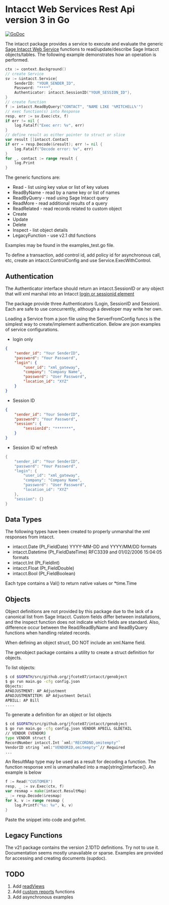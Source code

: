 # Intacct Web Services Rest Api version 3 in Go

[![GoDoc](https://godoc.org/github.com/jfcote87/intacct?status.svg)](https://godoc.org/github.com/jfcote87/intacct)

The intacct package provides a service to execute and evaluate the generic
[Sage Intacct Web Service](https://developer.intacct.com/web-services/) functions
to read/update/describe Sage Intacct objects/tables. The following example demonstrates
how an operation is performed.

```go
ctx := context.Background()
// create Service
sv := &intacct.Service{
    SenderID: "YOUR_SENDER_ID",
    Password: "****",
    Authenticator: intacct.SessionID("YOUR_SESSION_ID"),
}
// create function
f := intacct.ReadByQuery("CONTACT", "NAME LIKE '%MITCHELL%'")
// exec function(s) into Response
resp, err := sv.Exec(ctx, f)
if err != nil {
    log.Fatalf("Exec err: %v", err)
}
// define result as either pointer to struct or slice
var result []intacct.Contact
if err = resp.Decode(&result); err != nil {
    log.Fatalf("Decode error: %v", err)
}
for _, contact := range result {
    log.Print
}
```

The generic functions are:

- Read - list using key value or list of key values
- ReadByName - read by a name key or list of names
- ReadByQuery - read using Sage Intacct query
- ReadMore - read additional results of a query
- ReadRelated - read records related to custom object
- Create
- Update
- Delete
- Inspect - list object details
- LegacyFunction - use v2.1 dtd functions

Examples may be found in the examples_test.go file.

To define a transaction, add control id, add policy id for asynchronous call, etc, create an
intacct.ControlConfig and use Service.ExecWithControl.

## Authentication

The Authenticator interface should return an intacct.SessionID or any object that will xml marshal into
an Intacct [login or sessionid element](https://developer.intacct.com/web-services/requests/#authentication-element)

The package provide three Authenticators (Login, SessionID and Session).  Each are safe to use concurrently, although a
developer may write her own.

Loading a Service from a json file using the ServerFromConfig funcs is the simplest way to create/implement authentication.
Below are json examples of service configurations.

- login only

```json
{
    "sender_id": "Your SenderID",
    "password": "Your Password",
    "login": {
        "user_id": "xml_gateway",
        "company": "Company Name",
        "password": "User Password",
        "location_id": "XYZ"
    }
}
```

- Session ID

```json
{
    "sender_id": "Your SenderID",
    "password": "Your Password",
    "session": {
        "sessionId": "*******",
    }
}
```

- Session ID w/ refresh

```go
{
    "sender_id": "Your SenderID",
    "password": "Your Password",
    "login": {
        "user_id": "xml_gateway",
        "company": "Company Name",
        "password": "User Password",
        "location_id": "XYZ"
    },
    "session": {}
}
```

## Data Types

The following types have been created to properly unmarshal the xml responses from intacct.

- intacct.Date (Pt_FieldDate) YYYY-MM-DD and YYYY/MM/DD formats
- intacct.Datetime (Pt_FieldDateTime) RFC3339 and 01/02/2006 15:04:05 formats
- intacct.Int (Pt_FieldInt)
- intacct.Float (Pt_FieldDouble)
- intacct.Bool (Pt_FieldBoolean)

Each type contains a Val() to return native values or *time.Time

## Objects

Object definitions are not provided by this package due to the lack of a canonical list from Sage Intacct.  Custom fields differ between installations, and
the inspect function does not indicate which fields are standard.  Also, difference occur between the Read/ReadByName and ReadByQuery functions when handling related records.  

When defining an object struct, DO NOT include an xml.Name field.

The genobject package contains a utility to create a struct definition for objects.

To list objects:

```sh
$ cd $GOPATH/src/github.org/jfcote87/intacct/genobject
$ go run main.go -cfg config.json
Objects:
APADJUSTMENT: AP Adjustment
APADJUSTMENTITEM: AP Adjustment Detail
APBILL: AP Bill
....
```

To generate a definition for an object or list objects

```sh
$ cd $GOPATH/src/github.org/jfcote87/intacct/genobject
$ go run main.go -cfg config.json VENDOR APBILL GLDETAIL
// VENDOR (VENDOR)
type VENDOR struct {
RecordNumber intacct.Int `xml:"RECORDNO,omitempty"`
VendorID string `xml:"VENDORID,omitempty"`// Required
...
```

An ResultMap type may be used as a result for decoding a function.  The function response xml is unmarshalled into a
map[string]interface{}.  An example is below

```go
f := Read("CUSTOMER")
resp, _ := sv.Exec(ctx, f)
var resmap = make(intacct.ResultMap)
_ := resp.Decode(&resmap)
for k, v := range resmap {
    log.Printf("%s: %v", k, v)
}
```

Paste the snippet into code and gofmt.

## Legacy Functions

The v21 package contains the version 2.1DTD definitions.  Try not to use it. 
Documentation seems mostly unavailable or sparse.  Examples are provided 
for accessing and creating documents (supdoc).

## TODO

1. Add [readViews](https://developer.intacct.com/api/platform-services/views/#list-view-records)
2. Add [custom reports](https://developer.intacct.com/api/customization-services/custom-reports/) functions 
3. Add asynchronous examples
